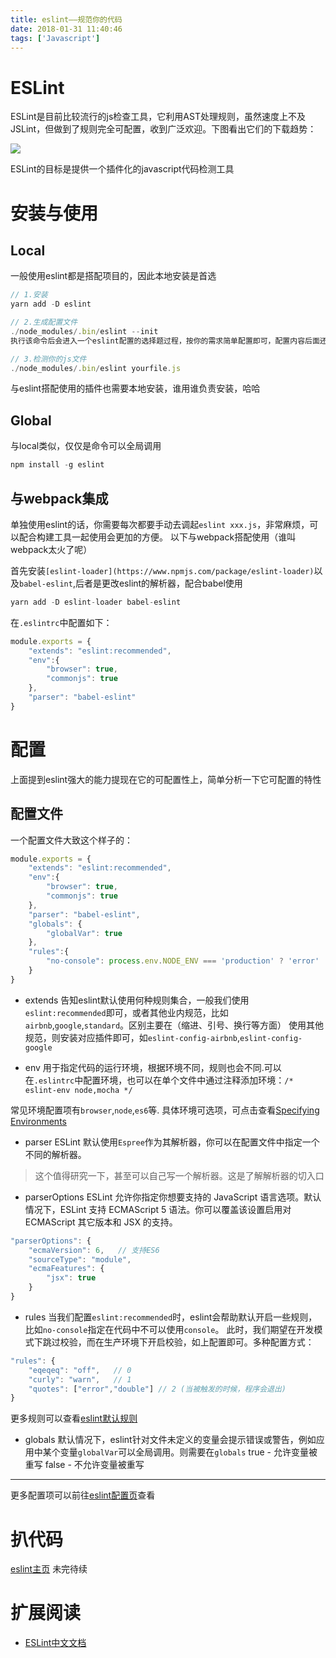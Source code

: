 ```yaml
---
title: eslint——规范你的代码
date: 2018-01-31 11:40:46
tags: ['Javascript']
---
```


# ESLint

ESLint是目前比较流行的js检查工具，它利用AST处理规则，虽然速度上不及JSLint，但做到了规则完全可配置，收到广泛欢迎。下图看出它们的下载趋势：

![](/img/eslint下载趋势.jpg)

ESLint的目标是提供一个插件化的javascript代码检测工具

# 安装与使用
## Local
一般使用eslint都是搭配项目的，因此本地安装是首选

```js
// 1.安装
yarn add -D eslint

// 2.生成配置文件
./node_modules/.bin/eslint --init 
执行该命令后会进入一个eslint配置的选择题过程，按你的需求简单配置即可，配置内容后面还是可以修改的

// 3.检测你的js文件
./node_modules/.bin/eslint yourfile.js
```

与eslint搭配使用的插件也需要本地安装，谁用谁负责安装，哈哈

## Global
与local类似，仅仅是命令可以全局调用
```js
npm install -g eslint
```

## 与webpack集成
单独使用eslint的话，你需要每次都要手动去调起`eslint xxx.js`，非常麻烦，可以配合构建工具一起使用会更加的方便。
以下与webpack搭配使用（谁叫webpack太火了呢）

首先安装`[eslint-loader](https://www.npmjs.com/package/eslint-loader)`以及`babel-eslint`,后者是更改eslint的解析器，配合babel使用

```js
yarn add -D eslint-loader babel-eslint
```

在`.eslintrc`中配置如下：
```js
module.exports = {
    "extends": "eslint:recommended",
    "env":{
    	"browser": true,
    	"commonjs": true
    },
    "parser": "babel-eslint"
}
```

# 配置
上面提到eslint强大的能力提现在它的可配置性上，简单分析一下它可配置的特性

## 配置文件

一个配置文件大致这个样子的：
```js
module.exports = {
    "extends": "eslint:recommended",
    "env":{
    	"browser": true,
    	"commonjs": true
    },
    "parser": "babel-eslint",
    "globals": {
    	"globalVar": true
    },
    "rules":{
    	"no-console": process.env.NODE_ENV === 'production' ? 'error' : 'off'
    }
}
```

* extends
告知eslint默认使用何种规则集合，一般我们使用`eslint:recommended`即可，或者其他业内规范，比如`airbnb`,`google`,`standard`。区别主要在（缩进、引号、换行等方面）
使用其他规范，则安装对应插件即可，如`eslint-config-airbnb`,`eslint-config-google`

* env
用于指定代码的运行环境，根据环境不同，规则也会不同.可以在`.eslintrc`中配置环境，也可以在单个文件中通过注释添加环境：`/* eslint-env node,mocha */`

常见环境配置项有`browser`,`node`,`es6`等.
具体环境可选项，可点击查看[Specifying Environments](http://eslint.cn/docs/user-guide/configuring#specifying-environments)

* parser
ESLint 默认使用`Espree`作为其解析器，你可以在配置文件中指定一个不同的解析器。

> 这个值得研究一下，甚至可以自己写一个解析器。这是了解解析器的切入口

* parserOptions
ESLint 允许你指定你想要支持的 JavaScript 语言选项。默认情况下，ESLint 支持 ECMAScript 5 语法。你可以覆盖该设置启用对 ECMAScript 其它版本和 JSX 的支持。
```js
"parserOptions": {
    "ecmaVersion": 6,   // 支持ES6
    "sourceType": "module",
    "ecmaFeatures": {
        "jsx": true
    }
}
```

* rules
当我们配置`eslint:recommended`时，eslint会帮助默认开启一些规则，比如`no-console`指定在代码中不可以使用`console`。
此时，我们期望在开发模式下跳过校验，而在生产环境下开启校验，如上配置即可。多种配置方式：
```js
"rules": {
	"eqeqeq": "off",   // 0
	"curly": "warn",   // 1
	"quotes": ["error","double"] // 2 (当被触发的时候，程序会退出)
}
```

更多规则可以查看[eslint默认规则](http://eslint.cn/docs/rules/)

* globals
默认情况下，eslint针对文件未定义的变量会提示错误或警告，例如应用中某个变量`globalVar`可以全局调用。则需要在`globals`
true - 允许变量被重写
false - 不允许变量被重写

***
更多配置项可以前往[eslint配置页](http://eslint.cn/docs/user-guide/configuring)查看

# 扒代码
[eslint主页](https://github.com/eslint/eslint)
未完待续

# 扩展阅读
* [ESLint中文文档](http://eslint.cn/)
